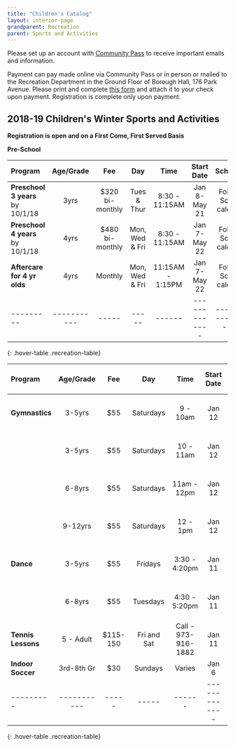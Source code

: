 ```yaml
---
title: "Children's Catalog"
layout: interior-page
grandparent: Recreation
parent: Sports and Activities
---
```

 
Please set up an account with [Community Pass](https://register.communitypass.net/reg/login.cfm?D%3CN%21%2E%22_W%22F%299SZWV%5C%21%3DHNW%3BR%3AZQI%2F79%2CKX03%3DBIP%27B%5EF%25U99%2B) to receive important emails and information. 

Payment can pay made online via Community Pass or in person or mailed to the Recreation Department in the Ground Floor of Borough Hall, 176 Park Avenue.  Please print and complete [this form](https://storage.googleapis.com/static.rutherford-nj.com/recreation/Recreation_ProgramRegistration.pdf) and attach it to your check upon payment. Registration is complete only upon payment.

## 2018-19 Children's Winter Sports and Activities
**Registration is open and on a First Come, First Served Basis**

**Pre-School**

| Program | Age/Grade | Fee |	Day | Time | Start Date |	Schedule | Location |
|:--------|:---------:|:---:|:---:|:----:|:-------------:|:---------:|:--------:|
| **Preschool 3 years** by 10/1/18 | 3yrs | $320 bi-monthly | Tues & Thur | 8:30 - 11:15AM | Jan 8-May 21 | Follows School calendar | Tamblyn Field Civic Center |
| **Preschool 4 years** by 10/1/18 | 4yrs | $480 bi-monthly | Mon, Wed & Fri | 8:30 - 11:15AM | Jan 7-May 22 | Follows School calendar | Tamblyn Field Civic Center |
| **Aftercare for 4 yr olds** | 4yrs | Monthly | Mon, Wed & Fri | 11:15AM - 1:15PM | Jan 7-May 22 | Follows School calendar | Tamblyn Field Civic Center |
|---------|-----------|-----|-----|------|-------------|------------------|-------------------|----------|
{: .hover-table .recreation-table}


| Program | Age/Grade | Fee |	Day | Time | Start Date | End Date | Number of classes | Location |
|:--------|:---------:|:---:|:---:|:--------------:|:-------------:|:-------------:|:-----------------:|:--------:|
| **Gymnastics** | 3-5yrs  | $55 | Saturdays | 9 - 10am         | Jan 12  | March 2 |  8 | Tamblyn Field Civic Center |
|                | 3-5yrs  | $55 | Saturdays | 10 - 11am        | Jan 12  | March 2 |  8 | Tamblyn Field Civic Center |
|                | 6-8yrs  | $55 | Saturdays | 11am - 12pm      | Jan 12  | March 2 |  8 | Tamblyn Field Civic Center |
|                | 9-12yrs | $55 | Saturdays | 12 - 1pm         | Jan 12  | March 2 |  8 | Tamblyn Field Civic Center |
| **Dance**      | 3-5yrs  | $55 | Fridays  | 3:30 - 4:20pm    | Jan 11  | March 1 | 8 | Tamblyn Field Civic Center |
|                | 6-8yrs  | $55 | Tuesdays  | 4:30 - 5:20pm    | Jan 11  | March 1 |  6 | Tamblyn Field Civic Center |     
| **Tennis Lessons**| 5 - Adult | $115-150 | Fri and Sat  | Call - 973-916-1882 | Jan 11  | Feb 16 |  6 | Wayne Indoor Cts |
| **Indoor Soccer** | 3rd-8th Gr | $30 | Sundays  | Varies | Jan 6  | Feb 24 |  8 | School Gyms |
|---------|-----------|-----|-----|------|-------------|------------------|-------------------|----------|
{: .hover-table .recreation-table}





